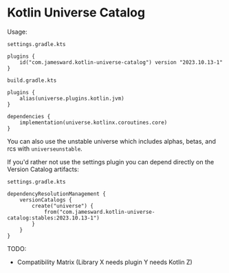 # Kotlin Universe Catalog

Usage:

`settings.gradle.kts`
```
plugins {
    id("com.jamesward.kotlin-universe-catalog") version "2023.10.13-1"
}
```

`build.gradle.kts`
```
plugins {
    alias(universe.plugins.kotlin.jvm)
}

dependencies {
    implementation(universe.kotlinx.coroutines.core)
}
```

You can also use the unstable universe which includes alphas, betas, and rcs with `universeunstable`.

If you'd rather not use the settings plugin you can depend directly on the Version Catalog artifacts:

`settings.gradle.kts`
```
dependencyResolutionManagement {
    versionCatalogs {
        create("universe") {
            from("com.jamesward.kotlin-universe-catalog:stables:2023.10.13-1")
        }
    }
}
```

TODO:
- Compatibility Matrix (Library X needs plugin Y needs Kotlin Z)
